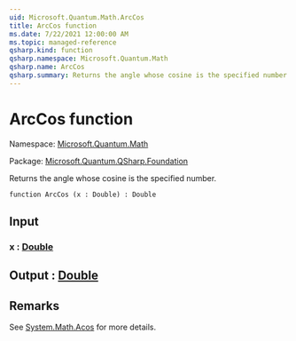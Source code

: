 ```yaml
---
uid: Microsoft.Quantum.Math.ArcCos
title: ArcCos function
ms.date: 7/22/2021 12:00:00 AM
ms.topic: managed-reference
qsharp.kind: function
qsharp.namespace: Microsoft.Quantum.Math
qsharp.name: ArcCos
qsharp.summary: Returns the angle whose cosine is the specified number.
---
```


# ArcCos function

Namespace: [Microsoft.Quantum.Math](xref:Microsoft.Quantum.Math)

Package: [Microsoft.Quantum.QSharp.Foundation](https://nuget.org/packages/Microsoft.Quantum.QSharp.Foundation)


Returns the angle whose cosine is the specified number.

```qsharp
function ArcCos (x : Double) : Double
```


## Input

### x : [Double](xref:microsoft.quantum.qsharp.valueliterals#double-literals)





## Output : [Double](xref:microsoft.quantum.qsharp.valueliterals#double-literals)



## Remarks

See [System.Math.Acos](https://docs.microsoft.com/dotnet/api/system.math.acos) for more details.